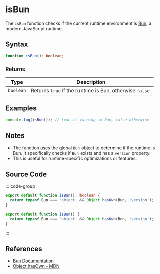 # isBun

The `isBun` function checks if the current runtime environment is [Bun](https://bun.sh), a modern JavaScript runtime.

## Syntax

```typescript
function isBun(): boolean;
```

### Returns

| Type      | Description                                                                 |
|-----------|-----------------------------------------------------------------------------|
| `boolean` | Returns `true` if the runtime is Bun, otherwise `false`.                   |

## Examples

```typescript
console.log(isBun()); // true if running in Bun, false otherwise
```

## Notes

- The function uses the global `Bun` object to determine if the runtime is Bun. It specifically checks if `Bun` exists and has a `version` property.
- This is useful for runtime-specific optimizations or features.

## Source Code

::: code-group
```typescript
export default function isBun(): boolean {
  return typeof Bun === 'object' && Object.hasOwn(Bun, 'version');
}
```

```javascript
export default function isBun() {
  return typeof Bun === 'object' && Object.hasOwn(Bun, 'version');
}
```
:::

## References

- [Bun Documentation](https://bun.sh/docs)
- [Object.hasOwn - MDN](https://developer.mozilla.org/en-US/docs/Web/JavaScript/Reference/Global_Objects/Object/hasOwn)